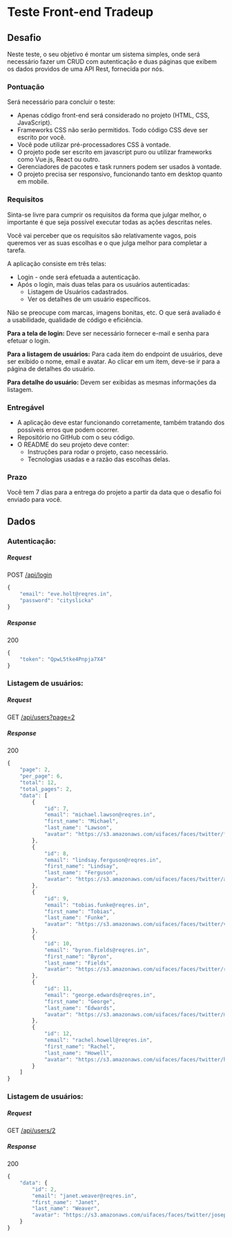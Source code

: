 # Teste Front-end Tradeup

## Desafio

Neste teste, o seu objetivo é montar um sistema simples, onde será necessário fazer um CRUD com autenticação e duas páginas que exibem os dados providos de uma API Rest, fornecida por nós.



### Pontuação

Será necessário para concluir o teste:

- Apenas código front-end será considerado no projeto (HTML, CSS, JavaScript).
- Frameworks CSS não serão permitidos. Todo código CSS deve ser escrito por você.
- Você pode utilizar pré-processadores CSS à vontade.
- O projeto pode ser escrito em javascript puro ou utilizar frameworks como Vue.js, React ou outro.
- Gerenciadores de pacotes e task runners podem ser usados à vontade.
- O projeto precisa ser responsivo, funcionando tanto em desktop quanto em mobile.


### Requisitos

Sinta-se livre para cumprir os requisitos da forma que julgar melhor, o importante é que seja possível executar todas as ações descritas neles.

Você vai perceber que os requisitos são relativamente vagos, pois queremos ver as suas escolhas e o que julga melhor para completar a tarefa.

A aplicação consiste em três telas:
  - Login - onde será efetuada a autenticação.
  - Após o login, mais duas telas para os usuários autenticadas:
    - Listagem de Usuários cadastrados.
    - Ver os detalhes de um usuário específicos.
    
Não se preocupe com marcas, imagens bonitas, etc. O que será avaliado é a usabilidade, qualidade de código e eficiência.

**Para a tela de login:**
Deve ser necessário fornecer e-mail e senha para efetuar o login.

**Para a listagem de usuários:**
Para cada item do endpoint de usuários, deve ser exibido o nome, email e avatar. Ao clicar em um item, deve-se ir para a página de detalhes do usuário.

**Para detalhe do usuário:**
Devem ser exibidas as mesmas informações da listagem.

### Entregável
- A aplicação deve estar funcionando corretamente, também tratando dos possíveis erros que podem ocorrer.
- Repositório no GitHub com o seu código.
- O README do seu projeto deve conter:
  - Instruções para rodar o projeto, caso necessário.
  - Tecnologias usadas e a razão das escolhas delas.

### Prazo

Você tem 7 dias para a entrega do projeto a partir da data que o desafio foi enviado para você.

## Dados

### Autenticação:

##### Request

POST [/api/login](https://reqres.in/api/login)

```js
{
    "email": "eve.holt@reqres.in",
    "password": "cityslicka"
}
```

##### Response

200

```js
{
    "token": "QpwL5tke4Pnpja7X4"
}
```

### Listagem de usuários:

##### Request

GET [/api/users?page=2](https://reqres.in/api/users?page=2)

##### Response

200

```js
{
    "page": 2,
    "per_page": 6,
    "total": 12,
    "total_pages": 2,
    "data": [
        {
            "id": 7,
            "email": "michael.lawson@reqres.in",
            "first_name": "Michael",
            "last_name": "Lawson",
            "avatar": "https://s3.amazonaws.com/uifaces/faces/twitter/follettkyle/128.jpg"
        },
        {
            "id": 8,
            "email": "lindsay.ferguson@reqres.in",
            "first_name": "Lindsay",
            "last_name": "Ferguson",
            "avatar": "https://s3.amazonaws.com/uifaces/faces/twitter/araa3185/128.jpg"
        },
        {
            "id": 9,
            "email": "tobias.funke@reqres.in",
            "first_name": "Tobias",
            "last_name": "Funke",
            "avatar": "https://s3.amazonaws.com/uifaces/faces/twitter/vivekprvr/128.jpg"
        },
        {
            "id": 10,
            "email": "byron.fields@reqres.in",
            "first_name": "Byron",
            "last_name": "Fields",
            "avatar": "https://s3.amazonaws.com/uifaces/faces/twitter/russoedu/128.jpg"
        },
        {
            "id": 11,
            "email": "george.edwards@reqres.in",
            "first_name": "George",
            "last_name": "Edwards",
            "avatar": "https://s3.amazonaws.com/uifaces/faces/twitter/mrmoiree/128.jpg"
        },
        {
            "id": 12,
            "email": "rachel.howell@reqres.in",
            "first_name": "Rachel",
            "last_name": "Howell",
            "avatar": "https://s3.amazonaws.com/uifaces/faces/twitter/hebertialmeida/128.jpg"
        }
    ]
}
```

### Listagem de usuários:

##### Request

GET [/api/users/2](https://reqres.in/api/users/2)

##### Response

200

```js
{
    "data": {
        "id": 2,
        "email": "janet.weaver@reqres.in",
        "first_name": "Janet",
        "last_name": "Weaver",
        "avatar": "https://s3.amazonaws.com/uifaces/faces/twitter/josephstein/128.jpg"
    }
}
```
